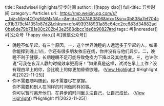 title:: Readwise/Highlights/异步时间
author:: [[happy xiao]]
full-title:: 异步时间
category:: #articles
url:: https://mp.weixin.qq.com/s?__biz=Mzg4OTgzMzMxNA==&mid=2247483806&idx=1&sn=0b838a7ef704cc91b379ef41351b87d2&chksm=cfe49393f8931a85c64cc2ce683d34882ad0be6de79b781a00c202b43e2568dbcc1de6b90827#rd
tags:: #[[inoreader]] #[[公众号「happy xiao」]] #[[微信公众号]]
- 晚睡不如早起，有三个原因。一，这个世界晚睡的人远远多于早起的人。如果你能撑到晚上1点，你还有很多朋友依旧在线，你并没有与他们异步。二，晚睡不利于健康，长期睡眠不足可能导致免疫力下降以及其他危害。三，也许你说“可我在夜深人静的时候效率更高呀！”如果真是这样，试试在早上工作？没有理由早上的你，会比晚上的你更加昏昏欲睡。 ([View Highlight](https://read.readwise.io/read/01gjpa3xm7yr52bedav0y0hdkt)) #Highlight #[[2022-11-25]]
- 你不需要随叫随到。你不需要尽在掌握。  
  你不需要和别人在同样的时间做同样的事。  
  你可以暂时离开他们，在异步的时间里关注自己，让自己成长。 ([View Highlight](https://read.readwise.io/read/01gjpa4qxf6rq7m2p3cptzwvdv)) #Highlight #[[2022-11-25]]